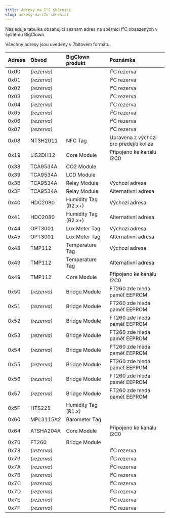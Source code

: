 ```yaml
---
title: Adresy na I²C sběrnici
slug: adresy-na-i2c-sbernici
---
```


Následuje tabulka obsahující seznam adres na sběrnici I²C obsazených v systému BigClown.

Všechny adresy jsou uvedeny v 7bitovém formátu.

| Adresa  | Obvod        | BigClown produkt     | Poznámka                                |
| :------ | :----------- | :------------------- | :-------------------------------------- |
| 0x00    | *(rezerva)*  |                      | I²C rezerva                             |
| 0x01    | *(rezerva)*  |                      | I²C rezerva                             |
| 0x02    | *(rezerva)*  |                      | I²C rezerva                             |
| 0x03    | *(rezerva)*  |                      | I²C rezerva                             |
| 0x04    | *(rezerva)*  |                      | I²C rezerva                             |
| 0x05    | *(rezerva)*  |                      | I²C rezerva                             |
| 0x06    | *(rezerva)*  |                      | I²C rezerva                             |
| 0x07    | *(rezerva)*  |                      | I²C rezerva                             |
| 0x08    | NT3H2011     | NFC Tag              | Upravena z výchozí pro předejití kolize |
| 0x19    | LIS2DH12     | Core Module          | Připojeno ke kanálu I2C0                |
| 0x38    | TCA9534A     | CO2 Module           |                                         |
| 0x39    | TCA9534A     | LCD Module           |                                         |
| 0x3B    | TCA9534A     | Relay Module         | Výchozí adresa                          |
| 0x3F    | TCA9534A     | Relay Module         | Alternativní adresa                     |
| 0x40    | HDC2080      | Humidity Tag (R2.x+) | Výchozí adresa                          |
| 0x41    | HDC2080      | Humidity Tag (R2.x+) | Alternativní adresa                     |
| 0x44    | OPT3001      | Lux Meter Tag        | Výchozí adresa                          |
| 0x45    | OPT3001      | Lux Meter Tag        | Alternativní adresa                     |
| 0x48    | TMP112       | Temperature Tag      | Výchozí adresa                          |
| 0x49    | TMP112       | Temperature Tag      | Alternativní adresa                     |
| 0x49    | TMP112       | Core Module          | Připojeno ke kanálu I2C0                |
| 0x50    | *(rezerva)*  | Bridge Module        | FT260 zde hledá paměť EEPROM            |
| 0x51    | *(rezerva)*  | Bridge Module        | FT260 zde hledá paměť EEPROM            |
| 0x52    | *(rezerva)*  | Bridge Module        | FT260 zde hledá paměť EEPROM            |
| 0x53    | *(rezerva)*  | Bridge Module        | FT260 zde hledá paměť EEPROM            |
| 0x54    | *(rezerva)*  | Bridge Module        | FT260 zde hledá paměť EEPROM            |
| 0x55    | *(rezerva)*  | Bridge Module        | FT260 zde hledá paměť EEPROM            |
| 0x56    | *(rezerva)*  | Bridge Module        | FT260 zde hledá paměť EEPROM            |
| 0x57    | *(rezerva)*  | Bridge Module        | FT260 zde hledá paměť EEPROM            |
| 0x5F    | HTS221       | Humidity Tag (R1.x)  |                                         |
| 0x60    | MPL3115A2    | Barometer Tag        |                                         |
| 0x64    | ATSHA204A    | Core Module          | Připojeno ke kanálu I2C0                |
| 0x70    | FT260        | Bridge Module        |                                         |
| 0x78    | *(rezerva)*  |                      | I²C rezerva                             |
| 0x79    | *(rezerva)*  |                      | I²C rezerva                             |
| 0x7A    | *(rezerva)*  |                      | I²C rezerva                             |
| 0x7B    | *(rezerva)*  |                      | I²C rezerva                             |
| 0x7C    | *(rezerva)*  |                      | I²C rezerva                             |
| 0x7D    | *(rezerva)*  |                      | I²C rezerva                             |
| 0x7E    | *(rezerva)*  |                      | I²C rezerva                             |
| 0x7F    | *(rezerva)*  |                      | I²C rezerva                             |
